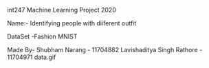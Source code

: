 int247 Machine Learning Project 2020

Name:- Identifying people with diiferent outfit

DataSet -Fashion MNIST

Made By- Shubham Narang - 11704882 
         Lavishaditya Singh Rathore - 11704971
data.gif
